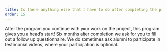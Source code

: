 ```yaml
---
title: Is there anything else that I have to do after completing the program?
order: 15
---
```


After the program you continue with your work on the project, this program gives you a head’s start! Six months after completion we ask for you to fill out a follow up questionnaire. We do sometimes ask alumni to participate in testimonial videos, where your participation is optional.
